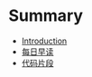 # Summary

* [Introduction](README.md)
* [每日早读](daily/README.md)
* [代码片段](./code-snippets/README.md)

